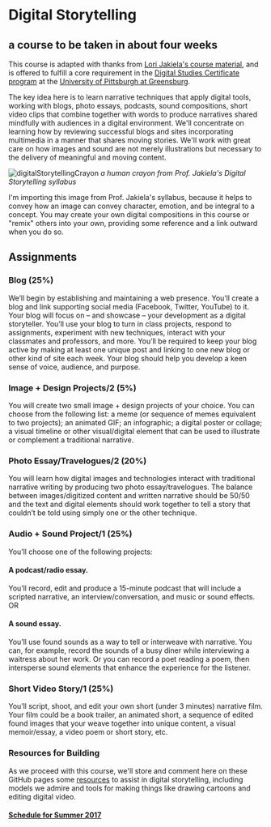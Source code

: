 # Digital Storytelling
## a course to be taken in about four weeks

This course is adapted with thanks from [Lori Jakiela's course material](https://upgstories.wordpress.com/2015/01/05/welcome-to-digital-storytelling-1-syllabus-and-course-details/), and is offered to fulfill a core requirement in the [Digital Studies Certificate program](http://greensburg.pitt.edu/academics/info/digital-studies) at the [University of Pittsburgh at Greensburg](http://www.greensburg.pitt.edu/).

The key idea here is to learn narrative techniques that apply digital tools, working with blogs, photo essays, podcasts, sound compositions, short video clips that combine together with words to produce narratives shared mindfully with audiences in a digital environment. We'll concentrate on learning how by reviewing successful blogs and sites incorporating multimedia in a manner that shares moving stories. We'll work with great care on how images and sound are not merely illustrations but necessary to the delivery of meaningful and moving content.  


![digitalStorytellingCrayon](https://upgstories.files.wordpress.com/2015/01/menace-3.png)
*a human crayon from Prof. Jakiela's Digital Storytelling syllabus*

I'm importing this image from Prof. Jakiela's syllabus, because it helps to convey how an image can convey character, emotion, and be integral to a concept. You may create your own digital compositions in this course or "remix" others into your own, providing some reference and a link outward when you do so. 

## Assignments

### Blog (25%) 
We’ll begin by establishing and maintaining a web presence. You’ll create a blog and link supporting social media (Facebook, Twitter, YouTube) to it. Your blog will focus on – and showcase – your development as a digital storyteller. You’ll use your blog to turn in class projects, respond to assignments, experiment with new techniques, interact with your classmates and professors, and more. You’ll be required to keep your blog active by making at least one unique post and linking to one new blog or other kind of site each week. Your blog should help you develop a keen sense of voice, audience, and purpose.

### Image + Design Projects/2 (5%) 
You will create two small image + design projects of your choice. You can choose from the following list: a meme (or sequence of memes equivalent to two projects); an animated GIF; an infographic; a digital poster or collage; a visual timeline or other visual/digital element that can be used to illustrate or complement a traditional narrative.

### Photo Essay/Travelogues/2 (20%) 
You will learn how digital images and technologies interact with traditional narrative writing by producing two photo essay/travelogues. The balance between images/digitized content and written narrative should be 50/50 and the text and digital elements should work together to tell a story that couldn’t be told using simply one or the other technique.

### Audio + Sound Project/1 (25%)  
You’ll choose one of the following projects:

#### A podcast/radio essay. 
You’ll record, edit and produce a 15-minute podcast that will include a scripted narrative, an interview/conversation, and music or sound effects.
OR

#### A sound essay. 
You’ll use found sounds as a way to tell or interweave with narrative. You can, for example, record the sounds of a busy diner while interviewing a waitress about her work. Or you can record a poet reading a poem, then intersperse sound elements that enhance the experience for the listener.

### Short Video Story/1 (25%)

You’ll script, shoot, and edit your own short (under 3 minutes) narrative film. Your film could be a book trailer, an animated short, a sequence of edited found images that your weave together into unique content, a visual memoir/essay, a video poem or short story, etc.

### Resources for Building
As we proceed with this course, we'll store and comment here on these GitHub pages some [resources](resources.md) to assist in digital storytelling, including models we admire and tools for making things like drawing cartoons and editing digital video. 

#### [Schedule for Summer 2017](schedule_2017.md)
